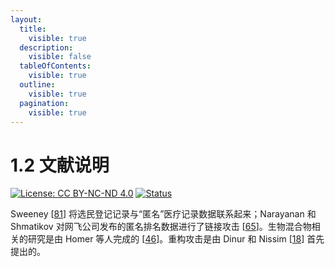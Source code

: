 ```yaml
---
layout:
  title:
    visible: true
  description:
    visible: false
  tableOfContents:
    visible: true
  outline:
    visible: true
  pagination:
    visible: true
---
```


# 1.2 文献说明

[![License: CC BY-NC-ND 4.0](https://img.shields.io/badge/License-CC\_BY--NC--ND\_4.0-lightgrey.svg)](https://creativecommons.org/licenses/by-nc-nd/4.0/) [![Status](https://img.shields.io/badge/Github-Ready-blue.svg?logo=github)](https://github.com/HouJP/the-algorithmic-foundations-of-differential-privacy)

Sweeney [[81](https://dp.matrixai.net/references)] 将选民登记记录与“匿名”医疗记录数据联系起来；Narayanan 和 Shmatikov 对网飞公司发布的匿名排名数据进行了链接攻击 [[65](https://dp.matrixai.net/references)]。生物混合物相关的研究是由 Homer 等人完成的 [[46](https://dp.matrixai.net/references)]。重构攻击是由 Dinur 和 Nissim [[18](https://dp.matrixai.net/references)] 首先提出的。